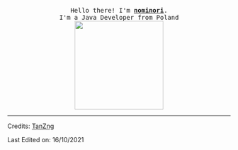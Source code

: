 <p align="center">
  <br>
  <samp>
    Hello there! I'm <b><a rel="nofollow noopener noreferrer" target="_blank" href="https://nominori.ru">nominori</a></b>.
    <br>I'm a Java Developer from Poland<br>

</samp>

  <img src="https://c.tenor.com/z2XXxH7oeUIAAAAi/mialll.gif" width="200"/>

</p>








----
Credits: [TanZng](https://github.com/TanZng)

Last Edited on: 16/10/2021
